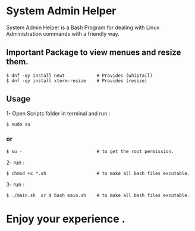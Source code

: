 # System Admin Helper

System Admin Helper is a Bash Program for dealing with Linux Administration commands with a friendly way.

## Important Package to view menues and resize them.

    $ dnf -qy install newt            # Provides (whiptail)
    $ dnf -qy install xterm-resize    # Provides (resize)

## Usage

1- Open Scripts folder in terminal and run :

    $ sudo su  
### or
    $ su -                            # to get the root permission.

2- run :

    $ chmod +x *.sh                   # to make all bash files excutable.
    
3- run :

    $ ./main.sh  or $ bash main.sh    # to make all bash files excutable.
    
# Enjoy your experience .
